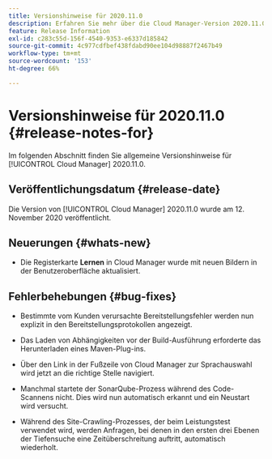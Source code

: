 ```yaml
---
title: Versionshinweise für 2020.11.0
description: Erfahren Sie mehr über die Cloud Manager-Version 2020.11.0.
feature: Release Information
exl-id: c283c55d-156f-4540-9353-e6337d185842
source-git-commit: 4c977cdfbef438fdabd90ee104d98887f2467b49
workflow-type: tm+mt
source-wordcount: '153'
ht-degree: 66%

---
```


# Versionshinweise für 2020.11.0 {#release-notes-for}

Im folgenden Abschnitt finden Sie allgemeine Versionshinweise für [!UICONTROL Cloud Manager] 2020.11.0.

## Veröffentlichungsdatum {#release-date}

Die Version von [!UICONTROL Cloud Manager] 2020.11.0 wurde am 12. November 2020 veröffentlicht.

## Neuerungen {#whats-new}

* Die Registerkarte **Lernen** in Cloud Manager wurde mit neuen Bildern in der Benutzeroberfläche aktualisiert.

## Fehlerbehebungen {#bug-fixes}

* Bestimmte vom Kunden verursachte Bereitstellungsfehler werden nun explizit in den Bereitstellungsprotokollen angezeigt.

* Das Laden von Abhängigkeiten vor der Build-Ausführung erforderte das Herunterladen eines Maven-Plug-ins.

* Über den Link in der Fußzeile von Cloud Manager zur Sprachauswahl wird jetzt an die richtige Stelle navigiert.

* Manchmal startete der SonarQube-Prozess während des Code-Scannens nicht. Dies wird nun automatisch erkannt und ein Neustart wird versucht.

* Während des Site-Crawling-Prozesses, der beim Leistungstest verwendet wird, werden Anfragen, bei denen in den ersten drei Ebenen der Tiefensuche eine Zeitüberschreitung auftritt, automatisch wiederholt.
